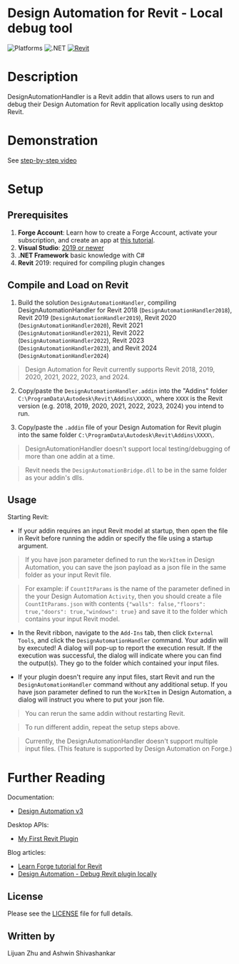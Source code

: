 # Design Automation for Revit - Local debug tool 

![Platforms](https://img.shields.io/badge/Plugins-Windows-lightgray.svg)
![.NET](https://img.shields.io/badge/.NET%20Framework-4.8-blue.svg)
[![Revit](https://img.shields.io/badge/Revit-2018|2019|2020|2021|2022|2023|2024-lightblue.svg)](http://developer.autodesk.com/)

# Description

DesignAutomationHandler is a Revit addin that allows users to run and debug their Design Automation for Revit application locally using desktop Revit. 

# Demonstration

See [step-by-step video](https://www.youtube.com/watch?v=i0LJ9JOpKMQ)

# Setup

## Prerequisites

1. **Forge Account**: Learn how to create a Forge Account, activate your subscription, and create an app at [this tutorial](http://learnforge.autodesk.io/#/account/). 
2. **Visual Studio**: [2019 or newer](https://visualstudio.microsoft.com/)
3. **.NET Framework** basic knowledge with C#
4. **Revit** 2019: required for compiling plugin changes

## Compile and Load on Revit

1. Build the solution `DesignAutomationHandler`, compiling DesignAutomationHandler for Revit 2018 (`DesignAutomationHandler2018`), Revit 2019 (`DesignAutomationHandler2019`), Revit 2020 (`DesignAutomationHandler2020`), Revit 2021 (`DesignAutomationHandler2021`), Revit 2022 (`DesignAutomationHandler2022`), Revit 2023 (`DesignAutomationHandler2023`), and Revit 2024 (`DesignAutomationHandler2024`)
> Design Automation for Revit currently supports Revit 2018, 2019, 2020, 2021, 2022, 2023, and 2024.

2. Copy/paste the `DesignAutomationHandler.addin` into the "Addins" folder `C:\ProgramData\Autodesk\Revit\Addins\XXXX\`, where `XXXX` is the Revit version (e.g. 2018, 2019, 2020, 2021, 2022, 2023, 2024) you intend to run.

3. Copy/paste the `.addin` file of your Design Automation for Revit plugin into the same folder `C:\ProgramData\Autodesk\Revit\Addins\XXXX\`. 

> DesignAutomationHandler doesn't support local testing/debugging of more than one addin at a time.

> Revit needs the `DesignAutomationBridge.dll` to be in the same folder as your addin's dlls.

## Usage

Starting Revit:

- If your addin requires an input Revit model at startup, then open the file in Revit before running the addin or specify the file using a startup argument.

> If you have json parameter defined to run the `WorkItem` in Design Automation, you can save the json payload as a json file in the same folder as your input Revit file.

> For example: if `CountItParams` is the name of the parameter defined in the your Design Automation `Activity`, then you should create a file `CountItParams.json` with contents `{"walls": false,"floors": true,"doors": true,"windows": true}` and save it to the folder which contains your input Revit model.  

- In the Revit ribbon, navigate to the `Add-Ins` tab, then click `External Tools`, and click the `DesignAutomationHandler` command. Your addin will by executed! A dialog will pop-up to report the execution result. If the execution was successful, the dialog will indicate where you can find the output(s). They go to the folder which contained your input files. 

- If your plugin doesn't require any input files, start Revit and run the `DesignAutomationHandler` command without any additional setup. If you have json parameter defined to run the `WorkItem` in Design Automation, a dialog will instruct you where to put your json file.  

> You can rerun the same addin without restarting Revit. 

> To run different addin, repeat the setup steps above.

> Currently, the DesignAutomationHandler doesn't support multiple input files.  (This feature is supported by Design Automation on Forge.)

# Further Reading

Documentation:

- [Design Automation v3](https://forge.autodesk.com/en/docs/design-automation/v3/developers_guide/overview/)

Desktop APIs:

- [My First Revit Plugin](https://knowledge.autodesk.com/support/revit-products/learn-explore/caas/simplecontent/content/my-first-revit-plug-overview.html)

Blog articles:

- [Learn Forge tutorial for Revit](https://forge.autodesk.com/blog/introducing-design-automation-tutorial-autocad-inventor-revit-engines)
- [Design Automation - Debug Revit plugin locally](https://forge.autodesk.com/blog/design-automation-debug-revit-plugin-locally)

## License

Please see the [LICENSE](LICENSE) file for full details.

## Written by

Lijuan Zhu and Ashwin Shivashankar
